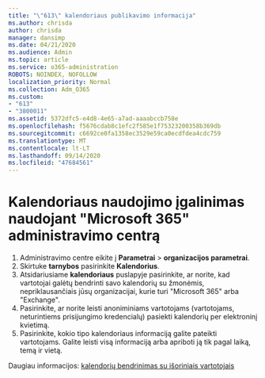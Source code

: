 ```yaml
---
title: "\"613\" kalendoriaus publikavimo informacija"
ms.author: chrisda
author: chrisda
manager: dansimp
ms.date: 04/21/2020
ms.audience: Admin
ms.topic: article
ms.service: o365-administration
ROBOTS: NOINDEX, NOFOLLOW
localization_priority: Normal
ms.collection: Adm_O365
ms.custom:
- "613"
- "3800011"
ms.assetid: 5372dfc5-e4d8-4e65-a7ad-aaaabccb758e
ms.openlocfilehash: f5676cdab8c1efc2f585e1f75323200358b369db
ms.sourcegitcommit: c6692ce0fa1358ec3529e59ca0ecdfdea4cdc759
ms.translationtype: MT
ms.contentlocale: lt-LT
ms.lasthandoff: 09/14/2020
ms.locfileid: "47684561"
---
```

# <a name="enable-calendar-sharing-using-the-microsoft-365-admin-center"></a>Kalendoriaus naudojimo įgalinimas naudojant "Microsoft 365" administravimo centrą

1. Administravimo centre eikite į **Parametrai**   >   **organizacijos parametrai**.
2. Skirtuke  **tarnybos**  pasirinkite  **Kalendorius**.
3. Atsidariusiame  **kalendoriaus**  puslapyje pasirinkite, ar norite, kad vartotojai galėtų bendrinti savo kalendorių su žmonėmis, nepriklausančiais jūsų organizacijai, kurie turi "Microsoft 365" arba "Exchange".
4. Pasirinkite, ar norite leisti anoniminiams vartotojams (vartotojams, neturintiems prisijungimo kredencialų) pasiekti kalendorių per elektroninį kvietimą.
5. Pasirinkite, kokio tipo kalendoriaus informaciją galite pateikti vartotojams. Galite leisti visą informaciją arba apriboti ją tik pagal laiką, temą ir vietą.

Daugiau informacijos: [kalendorių bendrinimas su išoriniais vartotojais](https://docs.microsoft.com/microsoft-365/admin/manage/share-calendars-with-external-users)
